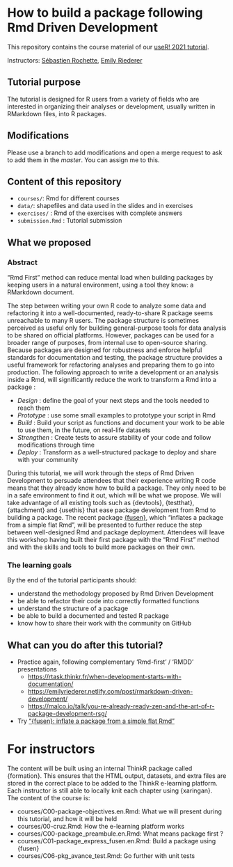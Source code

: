 
<!-- README.md is generated from README.Rmd. Please edit that file -->

# How to build a package following Rmd Driven Development

<!-- badges: start -->
<!-- badges: end -->

This repository contains the course material of our [useR! 2021
tutorial](https://user2021.r-project.org/).

Instructors: [Sébastien Rochette](https://statnmap.com), [Emily
Riederer](emily.rbind.io)

## Tutorial purpose

The tutorial is designed for R users from a variety of fields who are
interested in organizing their analyses or development, usually written
in RMarkdown files, into R packages.

## Modifications

Please use a branch to add modifications and open a merge request to ask
to add them in the *master*. You can assign me to this.

## Content of this repository

-   `courses/`: Rmd for different courses
-   `data/`: shapefiles and data used in the slides and in exercises
-   `exercises/` : Rmd of the exercises with complete answers
-   `submission.Rmd` : Tutorial submission

## What we proposed

### Abstract

“Rmd First” method can reduce mental load when building packages by
keeping users in a natural environment, using a tool they know: a
RMarkdown document.

The step between writing your own R code to analyze some data and
refactoring it into a well-documented, ready-to-share R package seems
unreachable to many R users. The package structure is sometimes
perceived as useful only for building general-purpose tools for data
analysis to be shared on official platforms. However, packages can be
used for a broader range of purposes, from internal use to open-source
sharing. Because packages are designed for robustness and enforce
helpful standards for documentation and testing, the package structure
provides a useful framework for refactoring analyses and preparing them
to go into production. The following approach to write a development or
an analysis inside a Rmd, will significantly reduce the work to
transform a Rmd into a package :

-   *Design* : define the goal of your next steps and the tools needed
    to reach them
-   *Prototype* : use some small examples to prototype your script in
    Rmd
-   *Build* : Build your script as functions and document your work to
    be able to use them, in the future, on real-life datasets
-   *Strengthen* : Create tests to assure stability of your code and
    follow modifications through time
-   *Deploy* : Transform as a well-structured package to deploy and
    share with your community

During this tutorial, we will work through the steps of Rmd Driven
Development to persuade attendees that their experience writing R code
means that they already know how to build a package. They only need to
be in a safe environment to find it out, which will be what we propose.
We will take advantage of all existing tools such as {devtools},
{testthat}, {attachment} and {usethis} that ease package development
from Rmd to building a package. The recent package
[{fusen}](https://thinkr-open.github.io/fusen), which “inflates a
package from a simple flat Rmd”, will be presented to further reduce the
step between well-designed Rmd and package deployment. Attendees will
leave this workshop having built their first package with the “Rmd
First” method and with the skills and tools to build more packages on
their own.

### The learning goals

By the end of the tutorial participants should:

-   understand the methodology proposed by Rmd Driven Development
-   be able to refactor their code into correctly formatted functions
-   understand the structure of a package
-   be able to build a documented and tested R package
-   know how to share their work with the community on GitHub

## What can you do after this tutorial?

-   Practice again, following complementary ‘Rmd-first’ / ‘RMDD’
    presentations
    -   <https://rtask.thinkr.fr/when-development-starts-with-documentation/>
    -   <https://emilyriederer.netlify.com/post/rmarkdown-driven-development/>
    -   <https://malco.io/talk/you-re-already-ready-zen-and-the-art-of-r-package-development-rsg/>
-   Try [“{fusen}: inflate a package from a simple flat
    Rmd”](https://rtask.thinkr.fr/fusen-create-a-package-from-a-single-rmarkdown-file/)

# For instructors

The content will be built using an internal ThinkR package called
{formation}. This ensures that the HTML output, datasets, and extra
files are stored in the correct place to be added to the ThinkR
e-learning platform.  
Each instructor is still able to locally knit each chapter using
{xaringan}.  
The content of the course is:

-   courses/C00-package-objectives.en.Rmd: What we will present during
    this tutorial, and how it will be held
-   courses/00-cruz.Rmd: How the e-learning platform works
-   courses/C00-package\_preambule.en.Rmd: What means package first ?
-   courses/C01-package\_express\_fusen.en.Rmd: Build a package using
    {fusen}
-   courses/C06-pkg\_avance\_test.Rmd: Go further with unit tests
